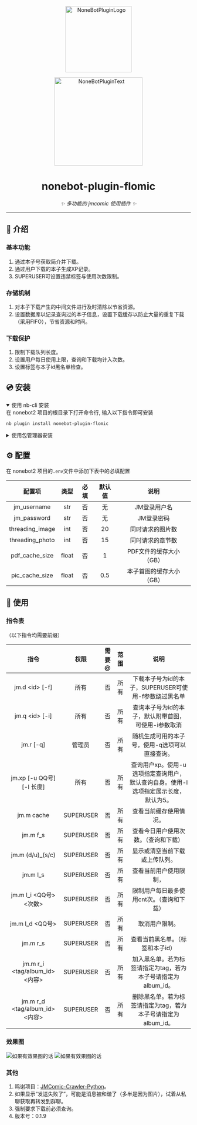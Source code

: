 <div align="center">
  <a href="https://v2.nonebot.dev/store"><img src="https://github.com/A-kirami/nonebot-plugin-template/blob/resources/nbp_logo.png" width="180" height="180" alt="NoneBotPluginLogo"></a>
  <br>
  <p><img src="https://github.com/A-kirami/nonebot-plugin-template/blob/resources/NoneBotPlugin.svg" width="240" alt="NoneBotPluginText"></p>
</div>

<div align="center">

# nonebot-plugin-flomic

_✨ 多功能的 jmcomic 使用插件 ✨_

</div>

---

## 📖 介绍

### 基本功能

1. 通过本子号获取简介并下载。
2. 通过用户下载的本子生成XP记录。
3. SUPERUSER可设置违禁标签与使用次数限制。

### 存储机制

1. 对本子下载产生的中间文件进行及时清除以节省资源。
2. 设置数据库以记录查询过的本子信息，设置下载缓存以防止大量的重复下载（采用FIFO），节省资源和时间。

### 下载保护

1. 限制下载队列长度。
2. 设置用户每日使用上限，查询和下载均计入次数。
3. 设置标签与本子id黑名单检查。

## 💿 安装

<details open>
<summary>使用 nb-cli 安装</summary>
在 nonebot2 项目的根目录下打开命令行, 输入以下指令即可安装

    nb plugin install nonebot-plugin-flomic

</details>

<details>
<summary>使用包管理器安装</summary>
在 nonebot2 项目的插件目录下, 打开命令行, 根据你使用的包管理器, 输入相应的安装命令

<details>
<summary>pip</summary>

    pip install nonebot-plugin-flomic

</details>
<details>
<summary>pdm</summary>

    pdm add nonebot-plugin-flomic

</details>
<details>
<summary>poetry</summary>

    poetry add nonebot-plugin-flomic

</details>
<details>
<summary>conda</summary>

    conda install nonebot-plugin-flomic

</details>

打开 nonebot2 项目根目录下的 `pyproject.toml` 文件, 在 `[tool.nonebot]` 部分追加写入

    plugins = ["nonebot_plugin_flomic"]

</details>

## ⚙️ 配置

在 nonebot2 项目的`.env`文件中添加下表中的必填配置

|       配置项       |  类型   | 必填 | 默认值 |       说明       |
|:---------------:|:-----:|:--:|:---:|:--------------:|
|   jm_username   |  str  | 否  |  无  |    JM登录用户名     |
|   jm_password   |  str  | 否  |  无  |     JM登录密码     |
| threading_image |  int  | 否  | 20  |    同时请求的图片数    |
| threading_photo |  int  | 否  | 15  |    同时请求的章节数    |
| pdf_cache_size  | float | 否  |  1  | PDF文件的缓存大小（GB） |
| pic_cache_size  | float | 否  | 0.5 | 本子首图的缓存大小（GB）  |

## 🎉 使用

### 指令表

（以下指令均需要前缀）

|              指令              |    权限     | 需要@ | 范围 |                      说明                       |
|:----------------------------:|:---------:|:---:|:--:|:---------------------------------------------:|
|       jm.d \<id> \[-f]       |    所有     |  否  | 所有 |       下载本子号为id的本子，SUPERUSER可使用-f参数绕过黑名单       |
|       jm.q \<id> \[-i]       |    所有     |  否  | 所有 |         查询本子号为id的本子，默认附带首图，可使用-i参数取消          |
|          jm.r \[-q]          |    管理员    |  否  | 所有 |           随机生成可用的本子号，使用-q选项可以直接查询。            |
|   jm.xp \[-u QQ号] \[-l 长度]   |    所有     |  否  | 所有 | 查询用户xp。使用-u选项指定查询用户，默认查询自身。使用-l选项指定展示长度，默认为5。 |
|          jm.m cache          | SUPERUSER |  否  | 所有 |                  查看当前缓存使用情况。                  |
|           jm.m f_s           | SUPERUSER |  否  | 所有 |              查看今日用户使用次数。（查询和下载）               |
|       jm.m (d/u)_(s/c)       | SUPERUSER |  否  | 所有 |                显示或清空当前下载或上传队列。                |
|           jm.m l_s           | SUPERUSER |  否  | 所有 |                  查看当前用户使用限制，                  |
|     jm.m l_i <QQ号> <次数>      | SUPERUSER |  否  | 所有 |            限制用户每日最多使用cnt次。（查询和下载）             |
|        jm.m l_d <QQ号>        | SUPERUSER |  否  | 所有 |                    取消用户限制。                    |
|           jm.m r_s           | SUPERUSER |  否  | 所有 |               查看当前黑名单。（标签和本子id）               |
| jm.m r_i <tag/album_id> <内容> | SUPERUSER |  否  | 所有 |     加入黑名单。若为标签请指定为tag，若为本子号请指定为album_id。      |
| jm.m r_d <tag/album_id> <内容> | SUPERUSER |  否  | 所有 |     删除黑名单。若为标签请指定为tag，若为本子号请指定为album_id。      |

### 效果图

<img src="./resource/commands.png" alt="如果有效果图的话">
<img src="./resource/intro.png" alt="如果有效果图的话">

### 其他

1. 鸣谢项目：[JMComic-Crawler-Python](https://github.com/hect0x7/JMComic-Crawler-Python)。
2. 如果显示“发送失败了”，可能是消息被和谐了（多半是因为图片），试着从私聊获取再转发到群聊。
3. 强制要求下载前必须查询。
4. 版本号：0.1.9

